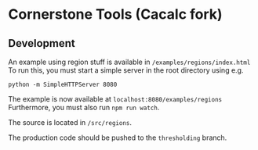 # Cornerstone Tools (Cacalc fork)

## Development
An example using region stuff is available in `/examples/regions/index.html` To run this, you must start a simple server in the root directory using e.g.

`python -m SimpleHTTPServer 8080`

The example is now available at `localhost:8080/examples/regions`
Furthermore, you must also run `npm run watch`.

The source is located in `/src/regions`.

The production code should be pushed to the `thresholding` branch.